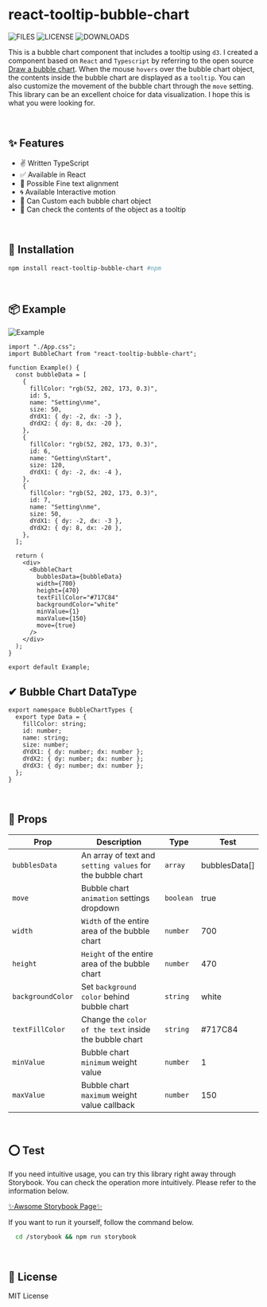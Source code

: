# react-tooltip-bubble-chart

![FILES](https://img.shields.io/github/directory-file-count/ire4564/react-tooltip-bubble-chart?style=for-the-badge)
![LICENSE](https://img.shields.io/npm/l/react-tooltip-bubble-chart?style=for-the-badge)
![DOWNLOADS](https://img.shields.io/npm/dt/react-tooltip-bubble-chart?style=for-the-badge)

This is a bubble chart component that includes a tooltip using `d3`. I created a component based on `React` and `Typescript` by referring to the open source [Draw a bubble chart](https://medium.com/react-courses/who-doesnt-like-charts-draw-a-bubble-chart-with-react-d3-typescript-2faf998109e2). When the mouse `hovers` over the bubble chart object, the contents inside the bubble chart are displayed as a `tooltip`. You can also customize the movement of the bubble chart through the `move` setting. This library can be an excellent choice for data visualization. I hope this is what you were looking for.

<br/>

## ✨ Features

- ✌ Written TypeScript
- ✅ Available in React
- 💬 Possible Fine text alignment
- 🌀 Available Interactive motion
- 💅 Can Custom each bubble chart object
- 🌟 Can check the contents of the object as a tooltip

<br/>

## 🔧 Installation

```bash
npm install react-tooltip-bubble-chart #npm
```

<br/>

## 📦 Example

![Example](https://user-images.githubusercontent.com/97079582/206947747-24172c87-2aff-412a-b317-2ce39753107f.gif)

```tsx
import "./App.css";
import BubbleChart from "react-tooltip-bubble-chart";

function Example() {
  const bubbleData = [
    {
      fillColor: "rgb(52, 202, 173, 0.3)",
      id: 5,
      name: "Setting\nme",
      size: 50,
      dYdX1: { dy: -2, dx: -3 },
      dYdX2: { dy: 8, dx: -20 },
    },
    {
      fillColor: "rgb(52, 202, 173, 0.3)",
      id: 6,
      name: "Getting\nStart",
      size: 120,
      dYdX1: { dy: -2, dx: -4 },
    },
    {
      fillColor: "rgb(52, 202, 173, 0.3)",
      id: 7,
      name: "Setting\nme",
      size: 50,
      dYdX1: { dy: -2, dx: -3 },
      dYdX2: { dy: 8, dx: -20 },
    },
  ];

  return (
    <div>
      <BubbleChart
        bubblesData={bubbleData}
        width={700}
        height={470}
        textFillColor="#717C84"
        backgroundColor="white"
        minValue={1}
        maxValue={150}
        move={true}
      />
    </div>
  );
}

export default Example;
```

## ✔ Bubble Chart DataType

```tsx
export namespace BubbleChartTypes {
  export type Data = {
    fillColor: string;
    id: number;
    name: string;
    size: number;
    dYdX1: { dy: number; dx: number };
    dYdX2: { dy: number; dx: number };
    dYdX3: { dy: number; dx: number };
  };
}
```

<br/>

## 👀 Props

| Prop              | Description                                                  | Type      | Test          |
| ----------------- | ------------------------------------------------------------ | --------- | ------------- |
| `bubblesData`     | An array of text and `setting values` ​​for the bubble chart | `array`   | bubblesData[] |
| `move`            | Bubble chart `animation` settings dropdown                   | `boolean` | true          |
| `width`           | `Width` of the entire area of ​​the bubble chart             | `number`  | 700           |
| `height`          | `Height` of the entire area of ​​the bubble chart            | `number`  | 470           |
| `backgroundColor` | Set `background color` behind bubble chart                   | `string`  | white         |
| `textFillColor`   | Change the `color of the text` inside the bubble chart       | `string`  | #717C84       |
| `minValue`        | Bubble chart `minimum` weight value                          | `number`  | 1             |
| `maxValue`        | Bubble chart `maximum` weight value callback                 | `number`  | 150           |

<br/>

## ⭕ Test

If you need intuitive usage, you can try this library right away through Storybook. You can check the operation more intuitively. Please refer to the information below.

[✨Awsome Storybook Page✨](https://ire4564.github.io/react-tooltip-bubble-chart/?path=/story/example-bubblechart--move)

If you want to run it yourself, follow the command below.

```bash
  cd /storybook && npm run storybook
```

<br/>

## 📜 License

MIT License

